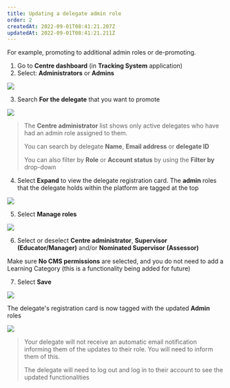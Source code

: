 ```yaml
---
title: Updating a delegate admin role
order: 2
createdAt: 2022-09-01T08:41:21.207Z
updatedAt: 2022-09-01T08:41:21.211Z
---
```

For example, promoting to additional admin roles or de-promoting.

1. Go to **Centre dashboard** (in **Tracking System** application) 
2. Select: **Administrators** or **Admins**​

![](/img/ccm-ca_centre-dashboard_admins.png)

3. Search **For the delegate** that you want to promote​

![](/img/cm-ca_admin-filters.png)

> The **Centre administrator** list shows only active delegates who have had an admin role assigned to them.  ​
>
> You can search by delegate ​**Name**, **Email address** or **delegate ID​**
>
> You can also filter by **Role** or **Account status** by using the **Filter by** drop-down

4. Select **Expand** to view the delegate registration card​. The **admin** roles that the delegate holds within the platform are tagged at the top

![](/img/cm-ca_expand-delegate-registration-card.png)

5. Select **Manage roles​**

![](/img/cm-ca_manage-admin-roles.png)

6. Select or deselect **Centre administrator**, **Supervisor (Educator/Manager)** and/or **Nominated Supervisor (Assessor)**

Make sure **No CMS permissions** are selected, and you do not need to add a Learning Category (this is a functionality being added for future)​

7. Select **Save**​

![](/img/cm-a_updating-delegate-admin-roles.png)

The delegate's registration card is now tagged with the updated **Admin** roles ​

![](/img/cm-ca_with-additional-admin-tags.png)

> Your delegate will not receive an automatic email notification informing them of the updates to their role. You will need to inform them of this.
>
> The delegate will need to log out and log in to their account to see the updated functionalities​​